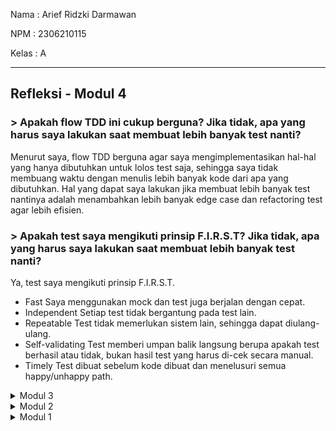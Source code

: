 Nama : Arief Ridzki Darmawan

NPM : 2306210115

Kelas : A

---
## Refleksi - Modul 4
### > Apakah flow TDD ini cukup berguna? Jika tidak, apa yang harus saya lakukan saat membuat lebih banyak test nanti?
Menurut saya, flow TDD berguna agar saya mengimplementasikan hal-hal yang hanya dibutuhkan untuk lolos test saja, sehingga saya tidak membuang waktu dengan menulis lebih banyak kode dari apa yang dibutuhkan. Hal yang dapat saya lakukan jika membuat lebih banyak test nantinya adalah menambahkan lebih banyak edge case dan refactoring test agar lebih efisien.

### > Apakah test saya mengikuti prinsip F.I.R.S.T? Jika tidak, apa yang harus saya lakukan saat membuat lebih banyak test nanti?
Ya, test saya mengikuti prinsip F.I.R.S.T.
* Fast
Saya menggunakan mock dan test juga berjalan dengan cepat.
* Independent
Setiap test tidak bergantung pada test lain.
* Repeatable
Test tidak memerlukan sistem lain, sehingga dapat diulang-ulang.
* Self-validating
Test memberi umpan balik langsung berupa apakah test berhasil atau tidak, bukan hasil test yang harus di-cek secara manual.
* Timely
Test dibuat sebelum kode dibuat dan menelusuri semua happy/unhappy path.

<details>
<summary>Modul 3</summary>
  
## Refleksi - Modul 3
### > Prinsip SOLID yang dipakai:
#### 1.) SRP
Saya memisah `CarController` dari `ProductController` agar tiap controller mempunyai tugas masing-masing.
#### 2.) OCP
-
#### 3.) LSP
-
#### 4.) ISP
`CarServiceImpl` dan `ProductServiceImpl` mengimplementasi semua method dari interface masing-masing.
#### 5.) DIP
Saya mengubah `CarController` agar menggunakan interface `CarService` dibanding langsung menggunakan `CarServiceImpl`.

### > Keuntungan SOLID pada project:
- Membuat kode menjadi lebih readable dan lebih mudah dimengerti
  
Contohnya CarController dan ProductController yang berada di file berbeda sehingga memudahkan kita dan orang lain untuk mencari dan memperbaiki bug.
- Mengurangi dependensi modul level tinggi dari modul level rendah

Contohnya CarController yang bergantung pada interface CarService dibanding CarServiveImpl yang dapat menyebabkan tight coupling.

### > Kelemahan jika tidak mengimplementasi SOLID pada project:
- Menyulitkan kita dan orang lain untuk mengerti kode kita

Contohnya banyak controller yang berada dalam satu file akan membingungkan kita dan memakan waktu untuk mencari dan memperbaiki kode yang bermasalah.
- Menyulitkan kita jika mengganti potongan kode

Contohnya kita mungkin harus mengubah CarController juga setelah mengubah ProductController karena CarController meng-extend ProductContoller yang akan menambah pekerjaan kita.
</details>

<details>
<summary>Modul 2</summary>
    
## Refleksi - Modul 2
### > Potongan kode yang mengalami isu:
#### Unnecessary modifier 'public' on method 'create': the method is declared in an interface type
```
public Product create(Product product);
public List<Product> findAll();
public Product update(Product product);
public Product findById(String id);
public boolean deleteProduct(String id);
```
Cara saya mengatasi isu ini hanyalah dengan menghapus modifier 'public' pada method-method di ProductService.java karena field secara otomatis dianggap public static final pada interfaces and annotations dan public abstract pada sebuah method.

### > Apakah implementasi workflow CI/CD sekarang masuk ke dalam definisi CI dan CD?
Tidak secara sepenuhnya, karena implementasi saya belum mencakup beberapa aspek penting dari CI/CD, terutama dalam Continuous Deployment. Saya sudah menerapkan CI dengan `ci.yml` untuk otomatisasi testing. Saya juga memiliki Dockerfile untuk deployment, namun workflow deployment ini masih berjalan secara independen tanpa pipeline yang mengintegrasikan build, push, dan deployment otomatis. Selain itu, belum ada mekanisme rollback dan monitoring, yang penting untuk memastikan sistem tetap stabil setelah deployment.
</details>

<details>
<summary>Modul 1</summary>
    
## Refleksi 1 - Modul 1
### > Clean code practices yang diimplementasikan:
### 1.) Struktur package yang mengikuti konvensi Spring Boot
- Menggunakan struktur controller, service, repository, dan model membantu dalam memisahkan tanggung jawab (separation of concerns).
- Memudahkan pengelolaan dan perawatan kode dalam jangka panjang.

### 2.) Pembagian yang jelas antara controller, service, repository, dan model
- Controller hanya menangani request dan response, sementara logika bisnis ditempatkan di service.
- Database query dikelola oleh repository, sedangkan model hanya digunakan untuk merepresentasikan data.

### 3.) Setiap method hanya memiliki satu fungsi, sama halnya dengan tiap class
- Prinsip Single Responsibility Principle (SRP) diterapkan, sehingga kode lebih mudah dibaca dan diuji.
- Misalnya, metode untuk mengedit produk hanya menangani proses pengeditan, tanpa mencampurkan validasi atau logika database secara langsung.

### 4.) Menggunakan UUID sebagai ID produk agar lebih aman
- Dibandingkan dengan integer auto-increment, UUID lebih sulit ditebak sehingga mengurangi kemungkinan eksploitasi seperti ID enumeration attacks.

### 5.) Penamaan yang jelas sesuai dengan fungsi variabel/class/methodnya
- Contoh: Daripada menggunakan p sebagai nama variabel untuk produk, lebih baik menggunakan product agar lebih deskriptif.

## > Code yang dapat di-improve:
### 1.) Menambahkan Validasi ke Model Product
Saat ini, model Product belum memiliki validasi yang cukup untuk memastikan bahwa input yang dimasukkan benar. Dengan menggunakan annotation seperti @Valid, @NotNull, dan @Size, kita bisa mengurangi kesalahan input user.

Solusi:
Tambahkan validasi di model Product:
```
public class Product {
    @NotBlank(message = "Nama produk tidak boleh kosong")
    private String productName;

    @Min(value = 0, message = "Jumlah produk tidak boleh negatif")
    private int productQuantity;

    @NotNull(message = "Harga harus diisi")
    @DecimalMin(value = "0.01", message = "Harga tidak boleh 0 atau negatif")
    private BigDecimal price;
}
```
Manfaatnya:
- Memastikan bahwa produk selalu memiliki nama dan harga.
- Menghindari kesalahan input seperti harga negatif atau jumlah produk yang tidak masuk akal.

### 2.) Error Handling yang Lebih Baik
Saat ini, error handling dalam aplikasi masih minim. Jika terjadi error seperti produk tidak ditemukan saat ingin dihapus, sistem mungkin akan menampilkan error default yang kurang informatif atau bahkan menyebabkan crash.

Solusi:
Gunakan @ControllerAdvice untuk menangani error secara global.
```
@ControllerAdvice
public class GlobalExceptionHandler {
    @ExceptionHandler(EntityNotFoundException.class)
    public ResponseEntity<String> handleEntityNotFoundException(EntityNotFoundException ex) {
        return ResponseEntity.status(HttpStatus.NOT_FOUND).body(ex.getMessage());
    }
}
```
Manfaatnya:
- Pesan error lebih terstruktur dan mudah dipahami user.
- Menghindari tampilan error default yang mungkin mengandung informasi sensitif.

### 3.) Menambahkan Proteksi CSRF
Tanpa CSRF protection, aplikasi rentan terhadap serangan di mana user bisa secara tidak sengaja mengirimkan request tanpa sadar.

Solusi:
Pastikan CSRF token digunakan dalam setiap form yang mengubah data:
```
<form th:action="@{/product/delete/{id}(id=${product.id})}" method="post">
    <input type="hidden" th:name="${_csrf.parameterName}" th:value="${_csrf.token}" />
    <button type="submit">Delete</button>
</form>
```
Manfaatnya:
- Mencegah serangan CSRF dengan memastikan setiap request berasal dari sumber yang sah.

### 4.) Menambahkan Autentikasi dan Validasi untuk User/Admin

Saat ini, sistem belum membedakan antara user biasa dan admin. Ini bisa menyebabkan risiko keamanan di mana siapa pun bisa menghapus atau mengedit produk.

Solusi:
Gunakan Spring Security untuk membatasi akses hanya kepada admin:
```
@PreAuthorize("hasRole('ADMIN')")
@PostMapping("/product/delete/{id}")
public String deleteProduct(@PathVariable String id) {
    productService.deleteById(id);
    return "redirect:/product/list";
}
```
Manfaatnya:
- Hanya admin yang bisa mengedit atau menghapus produk, meningkatkan keamanan aplikasi.

### 5.) Implementasi Logging untuk Debugging dan Monitoring
Saat ini, kode tidak memiliki logging, sehingga jika terjadi error, sulit untuk mengetahui penyebabnya.

Solusi:
```
private static final Logger logger = LoggerFactory.getLogger(ProductService.class);

public void deleteById(String id) {
    logger.info("Menghapus produk dengan ID: {}", id);
    productRepository.deleteById(id);
}
```
Manfaatnya:
- Membantu melacak aksi user untuk debugging dan keamanan.
- Bisa digunakan untuk monitoring aplikasi.

---

## Refleksi 2 - Modul 1
## 1. Menulis Unit Test & Code Coverage
### Bagaimana perasaanmu setelah menulis unit test?
- Unit testing memberikan kepercayaan diri bahwa setiap komponen program bekerja sesuai harapan.
- Menulis unit test membantu memahami program lebih dalam dan berpikir tentang edge case yang mungkin akan terjadi.
- Proses membuat unit test bisa memakan waktu, dan terkadang tes gagal hanya karena perubahan kecil dalam implementasi. Namun, dari apa yang disebutkan oleh pembicara kuliah kemarin, unit test akan menghemat waktu dalam jangka panjang dan membayar kembali waktu yang dibutuhkan di awal.

### Berapa banyak unit test yang harus dibuat dalam satu class?
Tidak ada jumlah yang tetap karena ini bergantung pada kompleksitas class tersebut. Namun, good practice-nya adalah memiliki setidaknya satu tes per metode dan tambahan untuk berbagai skenario, seperti:
- Kasus normal => Input yang sesuai harapan.
- Edge cases => Nilai minimum/maksimum, input kosong.
- Kasus error => Input tidak valid, pengecualian (exception).

### Bagaimana memastikan unit test sudah mencukupi?
Dengan melihat code coverage, yaitu metrik untuk mengukur seberapa banyak dan luas cakupan kode yang diuji. Tools seperti SonarQube dapat menunjukkan baris/cabang kode mana yang sudah dieksekusi oleh tes serta memberikan analisis kualitas kode secara keseluruhan.
Jenis code coverage meliputi:
- Line coverage => Persentase baris kode yang dieksekusi.
- Branch coverage => Memastikan semua kondisi if/else diuji.
- Path coverage => Menguji semua jalur eksekusi yang mungkin.

### Apakah 100% code coverage berarti tidak ada bug atau error?
Tidak. 100% coverage hanya berarti setiap baris kode dieksekusi, tetapi tidak menjamin kebenaran fungsionalitasnya.

Implementation
```
public class ShoppingCart {
    public double calculateTotal(double price, int quantity) {
        return price * quantity;
    }
}
```

Unit Test (100% Coverage)
```
import org.junit.jupiter.api.Test;
import static org.junit.jupiter.api.Assertions.*;

class ShoppingCartTest {
    @Test
    void testCalculateTotal() {
        ShoppingCart cart = new ShoppingCart();
        assertEquals(20.0, cart.calculateTotal(10.0, 2));
    }
}
```
Semua line dieksekusi, sehingga test tersebut memiliki 100% coverage.
Tapi, code masih memiliki bug karena tidak mempertimbangkan beberapa edge case:
- Negative quantity: cart.calculateTotal(10.0, -2);
- Zero quantity: cart.calculateTotal(10.0, 0);
- Floating-point: cart.calculateTotal(0.1, 3);

Tes yang baik harus mencakup:
- Assertions untuk memverifikasi perilaku yang diharapkan.
- Skenario user yang realistis.
- Penanganan edge case dengan baik.

## 2. Kebersihan & Reusability dalam Functional Test
### Apa yang terjadi jika kita membuat test suite baru dengan setup yang mirip?
- Jika test class baru menduplikasi kode setup, maka kode menjadi lebih sulit untuk dipelihara.
- Redundansi ini melanggar prinsip DRY (Don't Repeat Yourself).

### Bagaimana dampaknya terhadap kualitas kode?
- Meningkatkan biaya pemeliharaan, jika setup perlu diubah, kita harus memperbarui di banyak tempat.
- Menurunkan readability, kode yang berulang membuat sulit melihat apa yang sebenarnya diuji.
- Meningkatkan risiko inkonsistensi, jika satu setup diperbarui tetapi yang lain tidak, hasil tes bisa berbeda.

### Apa perbaikan yang mungkin agar membuat kode lebih bersih?
- Membuat BaseFunctionalTest agar setup tidak berulang dan meng-extend base class untuk test case yang lebih spesifik
- Menggunakan helper methods
- Menggunakan parameterized tests
</details>
